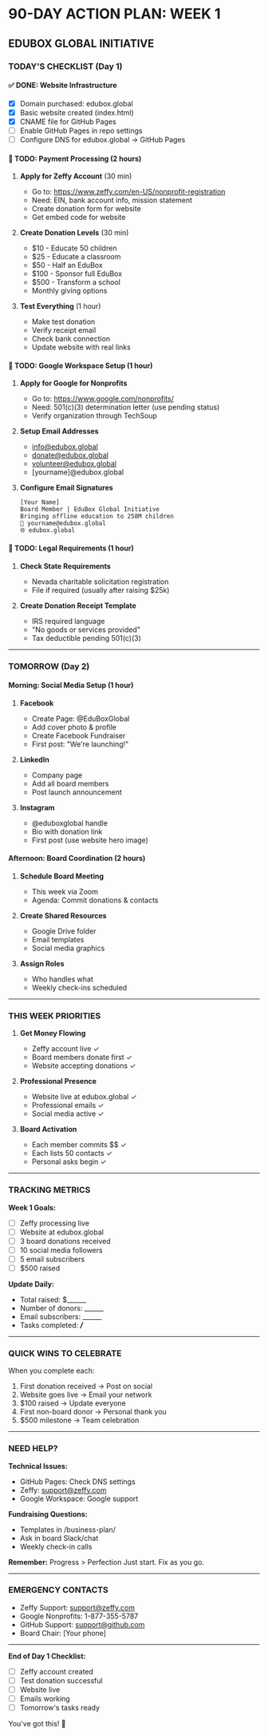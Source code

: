 # 90-DAY ACTION PLAN: WEEK 1
## EDUBOX GLOBAL INITIATIVE

### TODAY'S CHECKLIST (Day 1)

#### ✅ DONE: Website Infrastructure
- [x] Domain purchased: edubox.global
- [x] Basic website created (index.html)
- [x] CNAME file for GitHub Pages
- [ ] Enable GitHub Pages in repo settings
- [ ] Configure DNS for edubox.global → GitHub Pages

#### 🔲 TODO: Payment Processing (2 hours)
1. **Apply for Zeffy Account** (30 min)
   - Go to: https://www.zeffy.com/en-US/nonprofit-registration
   - Need: EIN, bank account info, mission statement
   - Create donation form for website
   - Get embed code for website

2. **Create Donation Levels** (30 min)
   - $10 - Educate 50 children
   - $25 - Educate a classroom  
   - $50 - Half an EduBox
   - $100 - Sponsor full EduBox
   - $500 - Transform a school
   - Monthly giving options

3. **Test Everything** (1 hour)
   - Make test donation
   - Verify receipt email
   - Check bank connection
   - Update website with real links

#### 🔲 TODO: Google Workspace Setup (1 hour)
1. **Apply for Google for Nonprofits**
   - Go to: https://www.google.com/nonprofits/
   - Need: 501(c)(3) determination letter (use pending status)
   - Verify organization through TechSoup

2. **Setup Email Addresses**
   - info@edubox.global
   - donate@edubox.global
   - volunteer@edubox.global
   - [yourname]@edubox.global

3. **Configure Email Signatures**
   ```
   [Your Name]
   Board Member | EduBox Global Initiative
   Bringing offline education to 258M children
   📧 yourname@edubox.global
   🌐 edubox.global
   ```

#### 🔲 TODO: Legal Requirements (1 hour)
1. **Check State Requirements**
   - Nevada charitable solicitation registration
   - File if required (usually after raising $25k)
   
2. **Create Donation Receipt Template**
   - IRS required language
   - "No goods or services provided"
   - Tax deductible pending 501(c)(3)

---

### TOMORROW (Day 2)

#### Morning: Social Media Setup (1 hour)
1. **Facebook**
   - Create Page: @EduBoxGlobal
   - Add cover photo & profile
   - Create Facebook Fundraiser
   - First post: "We're launching!"

2. **LinkedIn** 
   - Company page
   - Add all board members
   - Post launch announcement

3. **Instagram**
   - @eduboxglobal handle
   - Bio with donation link
   - First post (use website hero image)

#### Afternoon: Board Coordination (2 hours)
1. **Schedule Board Meeting**
   - This week via Zoom
   - Agenda: Commit donations & contacts
   
2. **Create Shared Resources**
   - Google Drive folder
   - Email templates
   - Social media graphics
   
3. **Assign Roles**
   - Who handles what
   - Weekly check-ins scheduled

---

### THIS WEEK PRIORITIES

1. **Get Money Flowing**
   - Zeffy account live ✓
   - Board members donate first ✓
   - Website accepting donations ✓

2. **Professional Presence**
   - Website live at edubox.global ✓
   - Professional emails ✓
   - Social media active ✓

3. **Board Activation**
   - Each member commits $$ ✓
   - Each lists 50 contacts ✓
   - Personal asks begin ✓

---

### TRACKING METRICS

**Week 1 Goals:**
- [ ] Zeffy processing live
- [ ] Website at edubox.global
- [ ] 3 board donations received
- [ ] 10 social media followers
- [ ] 5 email subscribers
- [ ] $500 raised

**Update Daily:**
- Total raised: $______
- Number of donors: ______
- Email subscribers: ______
- Tasks completed: ___/___

---

### QUICK WINS TO CELEBRATE

When you complete each:
1. First donation received → Post on social
2. Website goes live → Email your network
3. $100 raised → Update everyone
4. First non-board donor → Personal thank you
5. $500 milestone → Team celebration

---

### NEED HELP?

**Technical Issues:**
- GitHub Pages: Check DNS settings
- Zeffy: support@zeffy.com
- Google Workspace: Google support

**Fundraising Questions:**
- Templates in /business-plan/
- Ask in board Slack/chat
- Weekly check-in calls

**Remember:** Progress > Perfection
Just start. Fix as you go.

---

### EMERGENCY CONTACTS

- Zeffy Support: support@zeffy.com
- Google Nonprofits: 1-877-355-5787
- GitHub Support: support@github.com
- Board Chair: [Your phone]

---

**End of Day 1 Checklist:**
- [ ] Zeffy account created
- [ ] Test donation successful  
- [ ] Website live
- [ ] Emails working
- [ ] Tomorrow's tasks ready

You've got this! 🚀
